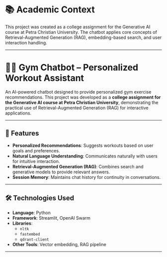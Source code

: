 # 📚 Academic Context #
This project was created as a college assignment for the Generative AI course at Petra Christian University. The chatbot applies core concepts of Retrieval-Augmented Generation (RAG), embedding-based search, and user interaction handling.

---

# 🏋️‍♂️ Gym Chatbot – Personalized Workout Assistant

An AI-powered chatbot designed to provide personalized gym exercise recommendations. This project was developed as a **college assignment for the Generative AI course at Petra Christian University**, demonstrating the practical use of Retrieval-Augmented Generation (RAG) for interactive applications.

---

## 📌 Features

- **Personalized Recommendations**: Suggests workouts based on user goals and preferences.
- **Natural Language Understanding**: Communicates naturally with users for intuitive interaction.
- **Retrieval-Augmented Generation (RAG)**: Combines search and generative models to provide relevant answers.
- **Session Memory**: Maintains chat history for continuity in conversations.

---

## 🛠️ Technologies Used

- **Language**: Python  
- **Framework**: Streamlit, OpenAI Swarm
- **Libraries**:
  - `nltk`
  - `fastembed`
  - `qdrant-client`
- **Other Tools**: Vector embedding, RAG pipeline

---
